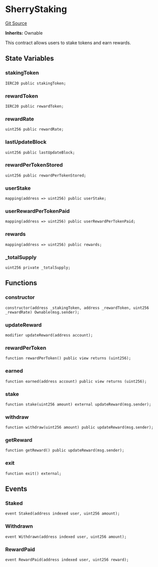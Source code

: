# SherryStaking
[Git Source](https://github.com-smastropiero/SherryLabs/sherry-contracts/blob/ef85f626b2f11fa0f36e09ddd8fdd3d9da90d8ba/contracts/examples/wormhole/SherryStaking.sol)

**Inherits:**
Ownable

This contract allows users to stake tokens and earn rewards.


## State Variables
### stakingToken

```solidity
IERC20 public stakingToken;
```


### rewardToken

```solidity
IERC20 public rewardToken;
```


### rewardRate

```solidity
uint256 public rewardRate;
```


### lastUpdateBlock

```solidity
uint256 public lastUpdateBlock;
```


### rewardPerTokenStored

```solidity
uint256 public rewardPerTokenStored;
```


### userStake

```solidity
mapping(address => uint256) public userStake;
```


### userRewardPerTokenPaid

```solidity
mapping(address => uint256) public userRewardPerTokenPaid;
```


### rewards

```solidity
mapping(address => uint256) public rewards;
```


### _totalSupply

```solidity
uint256 private _totalSupply;
```


## Functions
### constructor


```solidity
constructor(address _stakingToken, address _rewardToken, uint256 _rewardRate) Ownable(msg.sender);
```

### updateReward


```solidity
modifier updateReward(address account);
```

### rewardPerToken


```solidity
function rewardPerToken() public view returns (uint256);
```

### earned


```solidity
function earned(address account) public view returns (uint256);
```

### stake


```solidity
function stake(uint256 amount) external updateReward(msg.sender);
```

### withdraw


```solidity
function withdraw(uint256 amount) public updateReward(msg.sender);
```

### getReward


```solidity
function getReward() public updateReward(msg.sender);
```

### exit


```solidity
function exit() external;
```

## Events
### Staked

```solidity
event Staked(address indexed user, uint256 amount);
```

### Withdrawn

```solidity
event Withdrawn(address indexed user, uint256 amount);
```

### RewardPaid

```solidity
event RewardPaid(address indexed user, uint256 reward);
```

